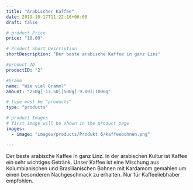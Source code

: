 ```yaml
---
title: "Arabischer Kaffee"
date: 2019-10-17T11:22:16+06:00
draft: false

# product Price
price: "18.00"

# Product Short Description
shortDescription: "Der beste arabische Kaffee in ganz Linz"

#product ID
productID: "2"

#Gramm
name: "Wie viel Gramm?"
amount: "250g[-13.50]|500g[-9.00]|1000g"

# type must be "products"
type: "products"

# product Images
# first image will be shown in the product page
images:
  - image: "images/products/Produkt 6/kaffeebohnen.png"

---
```

Der beste arabische Kaffee in ganz Linz. In der arabischen Kultur ist Kaffee ein sehr wichtiges Getränk. Unser Kaffee ist eine Mischung aus Kolumbianischen und Brasilianischen Bohnen mit Kardamom gemahlen um einen besonderen Nachgeschmack zu erhalten. Nur für Kaffeeliebhaber empfohlen. 